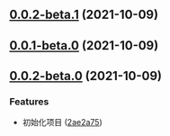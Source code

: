 ## [0.0.2-beta.1](https://github.com/gyx8899/lib-template/compare/v0.0.1-beta.0...v0.0.2-beta.1) (2021-10-09)



## [0.0.1-beta.0](https://github.com/gyx8899/lib-template/compare/v0.0.2-beta.0...v0.0.1-beta.0) (2021-10-09)



## [0.0.2-beta.0](https://github.com/gyx8899/lib-template/compare/2ae2a75b1eeb1b279efc38718f9d88c6db0382bf...v0.0.2-beta.0) (2021-10-09)


### Features

* 初始化项目 ([2ae2a75](https://github.com/gyx8899/lib-template/commit/2ae2a75b1eeb1b279efc38718f9d88c6db0382bf))



